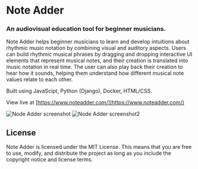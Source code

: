 # Note Adder

### An audiovisual education tool for beginner musicians.

Note Adder helps beginner musicians to learn and develop intuitions about rhythmic music notation by combining visual and auditory aspects. Users can build rhythmic musical phrases by dragging and dropping interactive UI elements that represent musical notes, and their creation is translated into music notation in real time. The user can also play back their creation to hear how it sounds, helping them understand how different musical note values relate to each other.

Built using JavaScipt, Python (Django), Docker, HTML/CSS.

View live at [https://www.noteadder.com/](https://www.noteadder.com/)

![Node Adder screenshot](https://s3.amazonaws.com/poly-screenshots.angel.co/Project/19/1352919/4064fe6d98273b7eb50dceda1dbd9de8-original.png)
![Node Adder screenshot2](https://s3.amazonaws.com/poly-screenshots.angel.co/Project/19/1352919/f1dee014363a653266dc606c1ddb1860-original.png)

## License

Note Adder is licensed under the MIT License. This means that you are free to use, modify, and distribute the project as long as you include the copyright notice and license terms.
